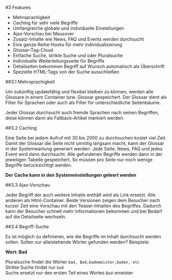 #3 Features

- Mehrsprachigkeit
- Caching für sehr viele Begriffe
- Umfangreiche globale und individuelle Einstellungen
- Ajax-Vorschau bei Mausover
- Zusatz-Inhalte wie News, FAQ und Events werden durchsucht
- Eine ganze Reihe Hooks für mehr individualisierung
- Glossar-Tag-Cloud
- Einfache Suche, strikte Suche und oder Pluralsuche
- Individuelle Weiterleitungsseite für Begriffe
- Detailseiten bekommen Begriff auf Wunsch automatisch als Überschrift
- Spezielle HTML-Tags von der Suche ausschließen

##3.1 Mehrsprachigkeit

Um zukünftig updatefähig und flexibel bleiben zu können, werden alle Glossare in einem Container bzw. Glossar gespeichert. Der Glossar dient als Filter für Sprachen oder auch als Filter für unterschiedliche Seitenbäume. 

Jeder Glossar durchsucht auch fremde Sprachen nach seinen Begriffen, diese können dann als Fallback-Artikel markiert werden.

##3.2 Caching

Eine Seite bei jedem Aufruf mit 30 bis 2000 zu durchsuchen kostet viel Zeit. Damit der Glossar die Seite nicht unnötig langsam macht, kann der Glossar in der Systemwartung generiert werden. Jede Seite, News, FAQ und jedes Event wird dann durchsucht. Alle gefundenen Begriffe werden dann in der jeweiligen Tabelle gespeichert. So müssen pro Seite nur noch wenige Begriffe berücksichtigt werden.

**Der Cache kann in den Systemeinstellungen geleert werden**

##3.3 Ajax-Vorschau

Jeder Begriff der auch weitere Inhalte enthält wird als Link ersetzt. Alle anderen als Html-Container. Beide Versionen zeigen dem Besucher nach kurzer Zeit eine Vorschau mit den Teaser-Inhalten des Begriffes. Dadurch kann der Besucher schnell mehr Informationen bekommen und bei Bedarf auf die Detailseite wechseln.

##3.4 Begriff-Suche

Es ist möglich zu definieren, wie die Begriffe im Inhalt durchsucht werden sollen. Sollen nur alleistehende Wörter gefunden werden? Beispiele:


**Wort: Bad**

Pluralsuche findet die Wörter `bad, Bad,bademeister,baden, etc`  
Strikte Suche findet nur `bad`  
Suche ersetzt nur den ersten Teil eines Wortes `Bad`-emeister
